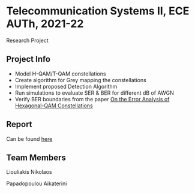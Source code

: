 # Telecommunication Systems II, ECE AUTh, 2021-22
Research Project

## Project Info
- Model H-QAM/T-QAM constellations
- Create algorithm for Grey mapping the constellations
- Implement proposed Detection Algorithm
- Run simulations to evaluate SER & BER for different dB of AWGN
- Verify BER boundaries from the paper [On the Error Analysis of Hexagonal-QAM Constellations](https://www.researchgate.net/publication/361035342_On_the_Error_Analysis_of_Hexagonal-QAM_Constellations)

## Report
Can be found [here](Report_TS2_Group69.pdf)

## Team Members
Liouliakis Nikolaos  

Papadopoulou Aikaterini
